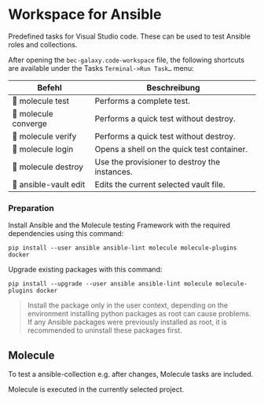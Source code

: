 # Workspace for Ansible

Predefined tasks for Visual Studio code. These can be used to test Ansible roles and collections.

After opening the `bec-galaxy.code-workspace` file, the following shortcuts are available under the Tasks `Terminal->Run Task…` menu:

| Befehl               | Beschreibung                                  |
| -------------------- | --------------------------------------------- |
| 🧬 molecule test      | Performs a complete test.                     |
| 🧬 molecule converge  | Performs a quick test without destroy.        |
| 🧬 molecule verify    | Performs a quick test without destroy.        |
| 🧬 molecule login     | Opens a shell on the quick test container.    |
| 🧬 molecule destroy   | Use the provisioner to destroy the instances. |
| 🔑 ansible-vault edit | Edits the current selected vault file.        |

### Preparation

Install Ansible and the Molecule testing Framework with the required dependencies using this command:
```
pip install --user ansible ansible-lint molecule molecule-plugins docker
```

Upgrade existing packages with this command:
```
pip install --upgrade --user ansible ansible-lint molecule molecule-plugins docker
```

> Install the package only in the user context, depending on the environment installing python packages as root can cause problems. If any Ansible packages were previously installed as root, it is recommended to uninstall these packages first.

## Molecule

To test a ansible-collection e.g. after changes, Molecule tasks are included.

Molecule is executed in the currently selected project.
